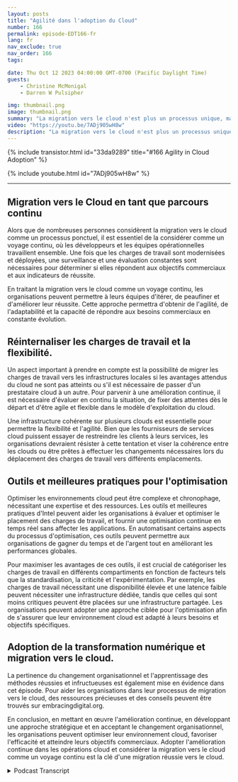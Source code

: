 ```yaml
---
layout: posts
title: "Agilité dans l'adoption du Cloud"
number: 166
permalink: episode-EDT166-fr
lang: fr
nav_exclude: true
nav_order: 166
tags:

date: Thu Oct 12 2023 04:00:00 GMT-0700 (Pacific Daylight Time)
guests:
    - Christine McMonigal
    - Darren W Pulsipher

img: thumbnail.png
image: thumbnail.png
summary: "La migration vers le cloud n'est plus un processus unique, mais plutôt un voyage continu qui nécessite une évaluation, une surveillance et un ajustement constants pour atteindre les objectifs commerciaux. Dans cet épisode de notre podcast, l'animateur Darren Pulsipher discute avec l'invitée Christine McMonigal de l'importance d'adopter l'amélioration continue dans les opérations cloud."
video: "https://youtu.be/7ADj905wH8w"
description: "La migration vers le cloud n'est plus un processus unique, mais plutôt un voyage continu qui nécessite une évaluation, une surveillance et un ajustement constants pour atteindre les objectifs commerciaux. Dans cet épisode de notre podcast, l'animateur Darren Pulsipher discute avec l'invitée Christine McMonigal de l'importance d'adopter l'amélioration continue dans les opérations cloud."
---
```


<div>
{% include transistor.html id="33da9289" title="#166 Agility in Cloud Adoption" %}

{% include youtube.html id="7ADj905wH8w" %}
</div>

---

## Migration vers le Cloud en tant que parcours continu

Alors que de nombreuses personnes considèrent la migration vers le cloud comme un processus ponctuel, il est essentiel de la considérer comme un voyage continu, où les développeurs et les équipes opérationnelles travaillent ensemble. Une fois que les charges de travail sont modernisées et déployées, une surveillance et une évaluation constantes sont nécessaires pour déterminer si elles répondent aux objectifs commerciaux et aux indicateurs de réussite.

En traitant la migration vers le cloud comme un voyage continu, les organisations peuvent permettre à leurs équipes d'itérer, de peaufiner et d'améliorer leur réussite. Cette approche permettra d'obtenir de l'agilité, de l'adaptabilité et la capacité de répondre aux besoins commerciaux en constante évolution.

## Réinternaliser les charges de travail et la flexibilité.

Un aspect important à prendre en compte est la possibilité de migrer les charges de travail vers les infrastructures locales si les avantages attendus du cloud ne sont pas atteints ou s'il est nécessaire de passer d'un prestataire cloud à un autre. Pour parvenir à une amélioration continue, il est nécessaire d'évaluer en continu la situation, de fixer des attentes dès le départ et d'être agile et flexible dans le modèle d'exploitation du cloud.

Une infrastructure cohérente sur plusieurs clouds est essentielle pour permettre la flexibilité et l'agilité. Bien que les fournisseurs de services cloud puissent essayer de restreindre les clients à leurs services, les organisations devraient résister à cette tentation et viser la cohérence entre les clouds ou être prêtes à effectuer les changements nécessaires lors du déplacement des charges de travail vers différents emplacements.

## Outils et meilleures pratiques pour l'optimisation

Optimiser les environnements cloud peut être complexe et chronophage, nécessitant une expertise et des ressources. Les outils et meilleures pratiques d'Intel peuvent aider les organisations à évaluer et optimiser le placement des charges de travail, et fournir une optimisation continue en temps réel sans affecter les applications. En automatisant certains aspects du processus d'optimisation, ces outils peuvent permettre aux organisations de gagner du temps et de l'argent tout en améliorant les performances globales.

Pour maximiser les avantages de ces outils, il est crucial de catégoriser les charges de travail en différents compartiments en fonction de facteurs tels que la standardisation, la criticité et l'expérimentation. Par exemple, les charges de travail nécessitant une disponibilité élevée et une latence faible peuvent nécessiter une infrastructure dédiée, tandis que celles qui sont moins critiques peuvent être placées sur une infrastructure partagée. Les organisations peuvent adopter une approche ciblée pour l'optimisation afin de s'assurer que leur environnement cloud est adapté à leurs besoins et objectifs spécifiques.

## Adoption de la transformation numérique et migration vers le cloud.

La pertinence du changement organisationnel et l'apprentissage des méthodes réussies et infructueuses est également mise en évidence dans cet épisode. Pour aider les organisations dans leur processus de migration vers le cloud, des ressources précieuses et des conseils peuvent être trouvés sur embracingdigital.org.

En conclusion, en mettant en œuvre l'amélioration continue, en développant une approche stratégique et en acceptant le changement organisationnel, les organisations peuvent optimiser leur environnement cloud, favoriser l'efficacité et atteindre leurs objectifs commerciaux. Adopter l'amélioration continue dans les opérations cloud et considérer la migration vers le cloud comme un voyage continu est la clé d'une migration réussie vers le cloud.



<details>
<summary> Podcast Transcript </summary>

<p></p>

</details>
